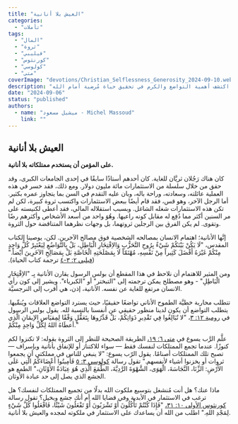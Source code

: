 ```yaml
---
title: "العيش بلا أنانية"
categories: 
  - "تأملات"
tags:
  - "المال"
  - "ثروة"
  - "فيليبي"
  - "كورنثوس"
  - "كولوسي"
  - "متى"
coverImage: "devotions/Christian_Selflessness_Generosity_2024-09-10.webp"
description: "تعلم كيفية استخدام الممتلكات بلا أنانية وفقًا لتعاليم الكتاب المقدس. يُظهر هذا التأمل الفرق بين الشخص الذي يركز على الثروة الشخصية وبين من يستخدم ممتلكاته لتمجيد الله وخدمة الآخرين. اكتشف أهمية التواضع والكرم في تحقيق حياة مُرضية أمام الله."
date: "2024-09-06"
status: "published"
authors:
  - name: "ميشيل مسعود - Michel Massoud"
    link: ""
---
```


## العيش بلا أنانية

**على المؤمن أن يستخدم ممتلكاته بلا أنانية.**

كان هناك رَجُلان ثريَّان للغاية. كان أحدهم أستاذًا سابقًا في إحدى الجامعات الكبرى، وقد حقق من خلال سلسلة من الاستثمارات مائة مليون دولار. ومع ذلك، فقد خسر في هذه العملية عائلته، وسعادته، وراحة باله، وبان عليه التقدم في السن بما يتجاوز عمره بكثير. أما الرجل الآخر، وهو قس، فقد قام أيضًا ببعض الاستثمارات واكتسب ثروة كبيرة، لكن لم تكن هذه الاستثمارات شغله الشاغل. وبسبب استقلاله المالي، فقد أعطى لكنيسته على مر السنين أكثر مما دُفِع له مقابل كونه راعيها. وهُوَ واحد من أسعد الأشخاص وأكثرهم رضًا وتقوى. لم يكن الفرق بين الرجلين ثروتهما، بل وجهات نظرهما المتناقضة حول الثروة.

إنَّها الأنانية؛ اهتمام الانسان بمصالحه الشخصية فوق مصالح الآخرين. لكن، يوصينا الكتاب المقدس‬‮، "لَا يَكُنْ بَيْنَكُمْ شَيْءٌ بِرُوحِ التَّحَزُّبِ وَالاِفْتِخَارِ الْبَاطِلِ، بَلْ بِالتَّوَاضُعِ لِيَعْتَبِرْ كُلُّ وَاحِدٍ مِنْكُمْ غَيْرَهُ أَفْضَلَ كَثِيراً مِنْ نَفْسِهِ، مُهْتَمّاً لَا بِمَصْلَحَتِهِ الْخَاصَّةِ بَلْ بِمَصَالِحِ الآخَرِينَ أَيْضاً." ([فيلبي ٢: ٣-٤](https://www.bible.com/bible/101/PHP.2.3-4) ترجمة كتاب الحياة).

ومن المثير للاهتمام أن نلاحظ في هذا المقطع أن بولس الرسول يقارن الأنانية بِـ "الاِفْتِخَارِ الْبَاطِلِ" - وهو مصطلح يمكن ترجمته إلى "التبختر" أو "الكبرياء". ويشير إلى كون رأي الانسان مرتفع للغاية عن نفسه. الأنانية، إذن، هي أقرب إلى النرجسيَّة.

تتطلب محاربة خطيَّة الطموح الأناني تواضعًا حقيقيًا، حيث يسترد التواضع العلاقات ويُنمِّيها. يتطلب التواضع أن يكون لدينا منظور حقيقي عن أنفسنا بالنسبة لله. يقول بولس الرسول في [رومية ١٢: ٣](https://www.bible.com/bible/13/ROM.12.3)، "لا تُبَالِغُوا فِي تَقْدِيرِ ذَوَاتِكُمْ، بَلْ قَدِّرُوهَا بِتَعَقُّلٍ وَفْقًا لِمِقيَاسِ الإيمَانِ الَّذِي أعطَاهُ اللهُ لِكُلِّ وَاحِدٍ مِنْكُمْ."

علَّم الرَّب يسوع في [متى ٦: ١٩،](https://www.bible.com/bible/13/MAT.6.19) الطريقة الصحيحة للنظر إلى الثروة بقوله: لا تكنزوا لكم كنوزًا. عندما تجمع الممتلكات لنفسك فقط — سواء للاكتناز أو للإنفاق بأنانية وبإسراف — تصبح تلك الممتلكات أصنامًا. يقول الرّب يسوع: "لا ينبغي للناس في مملكتي أن يجمعوا ثروات أو يخزنوا أشياء لأنفسهم." تقول رسالة [كولوسي ٣: ٥](https://www.bible.com/bible/13/COL.3.5) فَأَمِيتُوا أَعْضَاءَكُمُ الَّتِي عَلَى الأَرْضِ: الزِّنَا، النَّجَاسَةَ، الْهَوَى، الشَّهْوَةَ الرَّدِيَّةَ، الطَّمَعَ الَّذِي هُوَ عِبَادَةُ الأَوْثَانِ،" الطمع هو الجشع الذي يصل إلى حد عبادة الأوثان.

ماذا عنك؟ هل أنت مُنشغل بتوسيع ملكوت الله بدلًا من تجميع الممتلكات لنفسك؟ هل ترغب في الاستثمار في الأبدية وفي قضايا الله أم أنك جشع وبخيل؟ تقول رسالة [كورنثوس الأولى ١٠: ٣١،](https://www.bible.com/bible/13/1CO.10.31) "فَإِذَا كُنْتُمْ تَأْكُلُونَ أَوْ تَشْرَبُونَ أَوْ تَفْعَلُونَ شَيْئًا، فَافْعَلُوا كُلَّ شَيْءٍ لِمَجْدِ اللهِ." اطلب من الله أن يساعدك على الاستثمار في ملكوته لمجده والعيش بلا أنانية.
